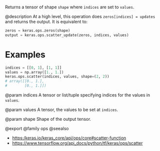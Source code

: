 Returns a tensor of shape `shape` where `indices` are set to `values`.

@description
At a high level, this operation does `zeros[indices] = updates` and
returns the output. It is equivalent to:

```python
zeros = keras.ops.zeros(shape)
output = keras.ops.scatter_update(zeros, indices, values)
```

# Examples
```python
indices = [[0, 1], [1, 1]]
values = np.array([1., 1.])
keras.ops.scatter(indices, values, shape=(2, 2))
# array([[0., 1.],
#        [0., 1.]])
```

@param indices
A tensor or list/tuple specifying
indices for the values in `values`.

@param values
A tensor, the values to be set at `indices`.

@param shape
Shape of the output tensor.

@export
@family ops
@seealso
+ <https:/keras.io/keras_core/api/ops/core#scatter-function>
+ <https://www.tensorflow.org/api_docs/python/tf/keras/ops/scatter>
